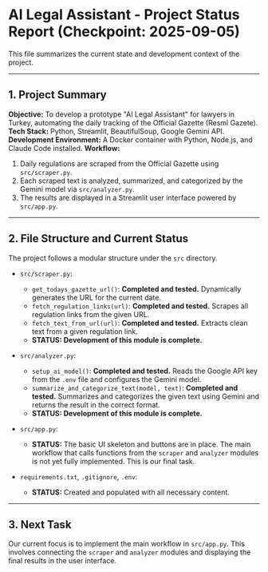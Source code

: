 # AI Legal Assistant - Project Status Report (Checkpoint: 2025-09-05)

This file summarizes the current state and development context of the project.

---

## 1. Project Summary

**Objective:** To develop a prototype "AI Legal Assistant" for lawyers in Turkey, automating the daily tracking of the Official Gazette (Resmî Gazete).
**Tech Stack:** Python, Streamlit, BeautifulSoup, Google Gemini API.
**Development Environment:** A Docker container with Python, Node.js, and Claude Code installed.
**Workflow:**
1.  Daily regulations are scraped from the Official Gazette using `src/scraper.py`.
2.  Each scraped text is analyzed, summarized, and categorized by the Gemini model via `src/analyzer.py`.
3.  The results are displayed in a Streamlit user interface powered by `src/app.py`.

---

## 2. File Structure and Current Status

The project follows a modular structure under the `src` directory.

-   `src/scraper.py`:
    -   `get_todays_gazette_url()`: **Completed and tested.** Dynamically generates the URL for the current date.
    -   `fetch_regulation_links(url)`: **Completed and tested.** Scrapes all regulation links from the given URL.
    -   `fetch_text_from_url(url)`: **Completed and tested.** Extracts clean text from a given regulation link.
    -   **STATUS: Development of this module is complete.**

-   `src/analyzer.py`:
    -   `setup_ai_model()`: **Completed and tested.** Reads the Google API key from the `.env` file and configures the Gemini model.
    -   `summarize_and_categorize_text(model, text)`: **Completed and tested.** Summarizes and categorizes the given text using Gemini and returns the result in the correct format.
    -   **STATUS: Development of this module is complete.**

-   `src/app.py`:
    -   **STATUS:** The basic UI skeleton and buttons are in place. The main workflow that calls functions from the `scraper` and `analyzer` modules is not yet fully implemented. This is our final task.

-   `requirements.txt`, `.gitignore`, `.env`:
    -   **STATUS:** Created and populated with all necessary content.

---

## 3. Next Task

Our current focus is to implement the main workflow in `src/app.py`. This involves connecting the `scraper` and `analyzer` modules and displaying the final results in the user interface.